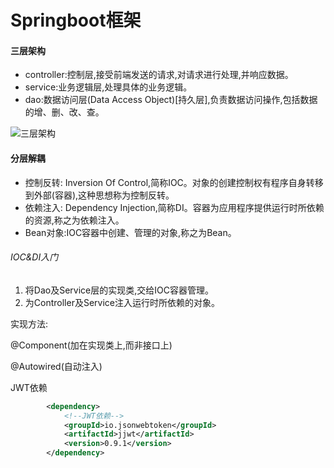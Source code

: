 # Springboot框架

#### 三层架构

- controller:控制层,接受前端发送的请求,对请求进行处理,并响应数据。
- service:业务逻辑层,处理具体的业务逻辑。
- dao:数据访问层(Data Access Object)[持久层],负责数据访问操作,包括数据的增、删、改、查。

<img src="D:\桌面\三层架构.png" alt="三层架构"  />

#### 分层解耦

- 控制反转: Inversion Of Control,简称IOC。对象的创建控制权有程序自身转移到外部(容器),这种思想称为控制反转。
- 依赖注入: Dependency Injection,简称DI。容器为应用程序提供运行时所依赖的资源,称之为依赖注入。
- Bean对象:IOC容器中创建、管理的对象,称之为Bean。

###### IOC&DI入门

1. 将Dao及Service层的实现类,交给IOC容器管理。
2. 为Controller及Service注入运行时所依赖的对象。

实现方法:

@Component(加在实现类上,而非接口上)

@Autowired(自动注入)



JWT依赖

```xml
        <dependency>
            <!--JWT依赖-->
            <groupId>io.jsonwebtoken</groupId>
            <artifactId>jjwt</artifactId>
            <version>0.9.1</version>
        </dependency>
```

